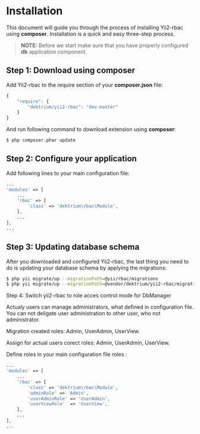 Installation
============

This document will guide you through the process of installing Yii2-rbac using **composer**. Installation is a quick and
easy three-step process.

> **NOTE:** Before we start make sure that you have properly configured **db** application component.


Step 1: Download using composer
-------------------------------

Add Yii2-rbac to the require section of your **composer.json** file:

```js
{
    "require": {
        "dektrium/yii2-rbac": "dev-master"
    }
}
```

And run following command to download extension using **composer**:

```bash
$ php composer.phar update
```

Step 2: Configure your application
----------------------------------

Add following lines to your main configuration file:

```php
...
'modules' => [
    ...
    'rbac' => [
        'class' => 'dektrium\rbac\Module',
    ],
    ...
],
...
```

Step 3: Updating database schema
--------------------------------

After you downloaded and configured Yii2-rbac, the last thing you need to do is updating your database schema by applying
the migrations:

```bash
$ php yii migrate/up --migrationPath=@yii/rbac/migrations
$ php yii migrate/up --migrationPath=@vendor/dektrium/yii2-rbac/migrations
```

Step 4: Switch yii2-rbac to role acces control mode for DbManager

Actualy users can manage administrators, what defined in configuration file. 
You can not deligate user administration to other user, who not administrator.

Migration created roles: Admin, UserAdmin, UserView.

Assign for actual users corect roles: Admin, UserAdmin, UserView.


Define roles in your main configuration file roles :

```php
...
'modules' => [
    ...
    'rbac' => [
        'class' => 'dektrium\rbac\Module',
        'adminRole' => 'Admin',
        'userAdminRole' => 'UserAdmin',
        'userViewRole'  => 'UserView',        
    ],
    ...
],
...
```


